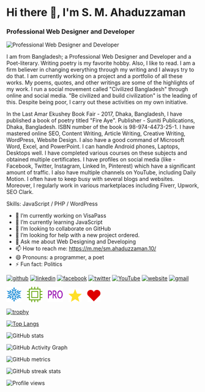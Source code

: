 # Hi there 👋, I'm S. M. Ahaduzzaman
### Professional Web Designer and Developer
![Professional Web Designer and Developer]([https://scontent.fdac23-1.fna.fbcdn.net/v/t39.30808-6/240658175_408986190922020_381756558977716361_n.png?_nc_cat=106&ccb=1-5&_nc_sid=e3f864&_nc_ohc=AMxR7FYa5z0AX8VrxCA&_nc_ht=scontent.fdac23-1.fna&oh=7c2b5ca014a5481113a8088ae2ee1964&oe=619CC7D6](https://www.google.com/imgres?imgurl=https%3A%2F%2Fres.cloudinary.com%2Fpracticaldev%2Fimage%2Ffetch%2Fs--enVmT-G4--%2Fc_imagga_scale%2Cf_auto%2Cfl_progressive%2Ch_420%2Cq_auto%2Cw_1000%2Fhttps%3A%2F%2Fdev-to-uploads.s3.amazonaws.com%2Fuploads%2Farticles%2F7j8s2h4erdejm82dyyn7.png&imgrefurl=https%3A%2F%2Fdev.to%2Fruppysuppy%2Fbeautify-your-github-profile-like-a-pro-5093&tbnid=iYW8pW0jfOQl5M&vet=12ahUKEwj6pOHHxb75AhXpjtgFHSIYBP4QMygAegUIARDBAQ..i&docid=FXHWyz_-zNwxmM&w=1000&h=420&q=github%20cover%20image&ved=2ahUKEwj6pOHHxb75AhXpjtgFHSIYBP4QMygAegUIARDBAQ))

I am from Bangladesh; a Professional Web Designer and Developer and a Poet-literary. Writing poetry is my favorite hobby. Also, I like to read. I am a firm believer in changing everything through my writing and I always try to do that.
I am currently working on a project and a portfolio of all these works. My poems, quotes, and other writings are some of the highlights of my work.
I run a social movement called "Civilized Bangladesh" through online and social media. "Be civilized and build civilization" is the leading of this. Despite being poor, I carry out these activities on my own initiative.

In the Last Amar Ekushey Book Fair - 2017, Dhaka, Bangladesh, I have published a book of poetry titled "Fire Aye". Publisher - Suniti Publications, Dhaka, Bangladesh. ISBN number of the book is 98-974-4473-25-1.
I have mastered online SEO, Content Writing, Article Writing, Creative Writing, WordPress, Website Design. I also have a good command of Microsoft Word, Excel, and PowerPoint. I can handle Android phones, Laptops, Desktops well. I have completed various courses on these subjects and obtained multiple certificates.
I have profiles on social media (like - Facebook, Twitter, Instagram, Linked In, Pinterest) which have a significant amount of traffic. I also have multiple channels on YouTube, including Daily Motion. I often have to keep busy with several blogs and websites. Moreover, I regularly work in various marketplaces including Fiverr, Upwork, SEO Clark.


Skills: JavaScript / PHP / WordPress

- 🔭 I’m currently working on VisaPass 
- 🌱 I’m currently learning JavaScript 
- 👯 I’m looking to collaborate on GitHub 
- 🤔 I’m looking for help with a new project ordered. 
- 💬 Ask me about Web Designing and Developing 
- 📫 How to reach me: https://m.me/sm.ahaduzzaman.10/ 
- 😄 Pronouns: a programmer, a poet 
- ⚡ Fun fact: Politics 


[<img src='https://cdn.jsdelivr.net/npm/simple-icons@3.0.1/icons/github.svg' alt='github' height='40'>](https://github.com/https://github.com/smahaduzzaman)  [<img src='https://cdn.jsdelivr.net/npm/simple-icons@3.0.1/icons/linkedin.svg' alt='linkedin' height='40'>](https://www.linkedin.com/in/https://www.linkedin.com/in/s-m-ahaduzzaman-b5a727199//)  [<img src='https://cdn.jsdelivr.net/npm/simple-icons@3.0.1/icons/facebook.svg' alt='facebook' height='40'>](https://www.facebook.com/https://www.facebook.com/sm.ahaduzzaman.10/)  [<img src='https://cdn.jsdelivr.net/npm/simple-icons@3.0.1/icons/twitter.svg' alt='twitter' height='40'>](https://twitter.com/https://twitter.com/SovvoBangladesh)  [<img src='https://cdn.jsdelivr.net/npm/simple-icons@3.0.1/icons/youtube.svg' alt='YouTube' height='40'>](https://www.youtube.com/channel/https://www.youtube.com/channel/UC8QRD-tdHlm69iJb8KP9q5g)  [<img src='https://cdn.jsdelivr.net/npm/simple-icons@3.0.1/icons/icloud.svg' alt='website' height='40'>](https://visapass.info)  [<img src='https://cdn.jsdelivr.net/npm/simple-icons@3.0.1/icons/gmail.svg' alt='gmail' height='40'>](smahaduzzaman96@gmail.com)  

<a href='https://archiveprogram.github.com/'><img src='https://raw.githubusercontent.com/acervenky/animated-github-badges/master/assets/acbadge.gif' width='40' height='40'></a> <a href='https://docs.github.com/en/developers'><img src='https://raw.githubusercontent.com/acervenky/animated-github-badges/master/assets/devbadge.gif' width='40' height='40'></a> <a href='https://github.com/pricing'><img src='https://raw.githubusercontent.com/acervenky/animated-github-badges/master/assets/pro.gif' width='40' height='40'></a> <a href='https://stars.github.com/'><img src='https://raw.githubusercontent.com/acervenky/animated-github-badges/master/assets/starbadge.gif' width='35' height='35'></a> <a href='https://docs.github.com/en/github/supporting-the-open-source-community-with-github-sponsors'><img src='https://raw.githubusercontent.com/acervenky/animated-github-badges/master/assets/sponsorbadge.gif' width='35' height='35'></a> 

[![trophy](https://github-profile-trophy.vercel.app/?username=https://github.com/smahaduzzaman)](https://github.com/ryo-ma/github-profile-trophy)

[![Top Langs](https://github-readme-stats.vercel.app/api/top-langs/?username=https://github.com/smahaduzzaman)](https://github.com/anuraghazra/github-readme-stats)

![GitHub stats](https://github-readme-stats.vercel.app/api?username=https://github.com/smahaduzzaman&show_icons=true&count_private=true)  

![GitHub Activity Graph](https://activity-graph.herokuapp.com/graph?username=https://github.com/smahaduzzaman)  

![GitHub metrics](https://metrics.lecoq.io/https://github.com/smahaduzzaman)  

![GitHub streak stats](https://github-readme-streak-stats.herokuapp.com/?user=https://github.com/smahaduzzaman)  

![Profile views](https://gpvc.arturio.dev/https://github.com/smahaduzzaman)  
